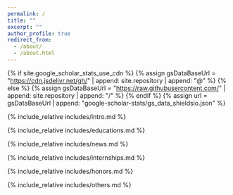 ```yaml
---
permalink: /
title: ""
excerpt: ""
author_profile: true
redirect_from: 
  - /about/
  - /about.html
---
```


{% if site.google_scholar_stats_use_cdn %}
{% assign gsDataBaseUrl = "https://cdn.jsdelivr.net/gh/" | append: site.repository | append: "@" %}
{% else %}
{% assign gsDataBaseUrl = "https://raw.githubusercontent.com/" | append: site.repository | append: "/" %}
{% endif %}
{% assign url = gsDataBaseUrl | append: "google-scholar-stats/gs_data_shieldsio.json" %}

<span class='anchor' id='about-me'></span>
{% include_relative includes/intro.md %}

<span class='anchor' id='-educations'></span>
{% include_relative includes/educations.md %}

<span class='anchor' id='-news'></span>
{% include_relative includes/news.md %}

<span class='anchor' id='-publications'></span>
<div id="publications">
  <!-- 这里将会插入另一个repo的publications.md内容 -->
</div>

<script src="https://cdn.jsdelivr.net/npm/marked/marked.min.js"></script>
<script>
fetch('https://raw.githubusercontent.com/curya-wangyiyu/curya-wangyiyu.github.io/main/_pages/includes/publications.md')
  .then(response => response.text())
  .then(text => {
    // 使用 marked.js 解析 Markdown
    const html = marked(text);
    // 将解析后的 HTML 插入到页面中
    document.getElementById('publications').innerHTML = html;
  });
</script>

<span class='anchor' id='-internships'></span>
{% include_relative includes/internships.md %}

<span class='anchor' id='-honors-and-awards'></span>
{% include_relative includes/honors.md %}

<span class='anchor' id='-others'></span>
{% include_relative includes/others.md %}